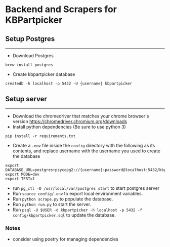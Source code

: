 # Backend and Scrapers for KBPartpicker
## Setup Postgres
---
- Download Postgres
```
brew install postgres
```
- Create kbpartpicker database
```
createdb -h localhost -p 5432 -U {username} kbpartpicker
```
## Setup server
---
- Download the chromedriver that matches your chrome browser's version
https://chromedriver.chromium.org/downloads
- Install python dependencies (Be sure to use python 3)
```
pip install -r requirements.txt
```
- Create a `.env` file inside the `config` directory with the following as its contents, and replace username with the username you used to create the database
```
export DATABASE_URL=postgres+psycopg2://{username}:password@localhost:5432/kbpartpicker
export MODE=dev
export TEST=1
```
- run `pg_ctl -D /usr/local/var/postgres start` to start postgres server
- Run `source config/.env` to export local environment variables.
- Run `python scrape.py` to populate the database.
- Run `python run.py` to start the server.
- Run `psql -U $USER -d kbpartpicker -h localhost -p 5432 -f config/kbpartpicker.sql` to update the database.


### Notes
- consider using poetry for managing dependencies
